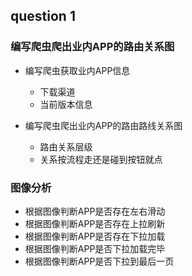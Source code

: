 ## question 1

### 编写爬虫爬出业内APP的路由关系图

- 编写爬虫获取业内APP信息
  - 下载渠道
  - 当前版本信息

- 编写爬虫爬出业内APP的路由路线关系图
    
  - 路由关系层级
  - 关系按流程走还是碰到按钮就点



### 图像分析

- 根据图像判断APP是否存在左右滑动
- 根据图像判断APP是否存在上拉刷新
- 根据图像判断APP是否存在下拉加载
- 根据图像判断APP是否下拉加载完毕
- 根据图像判断APP是否下拉到最后一页
